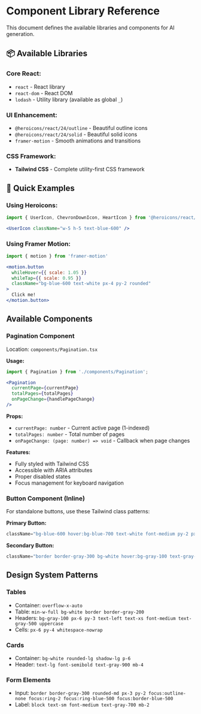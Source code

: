 # Component Library Reference

This document defines the available libraries and components for AI generation.

## 📦 Available Libraries

### Core React:
- `react` - React library
- `react-dom` - React DOM
- `lodash` - Utility library (available as global `_`)

### UI Enhancement:
- `@heroicons/react/24/outline` - Beautiful outline icons
- `@heroicons/react/24/solid` - Beautiful solid icons  
- `framer-motion` - Smooth animations and transitions

### CSS Framework:
- **Tailwind CSS** - Complete utility-first CSS framework

## 🎨 Quick Examples

### Using Heroicons:
```jsx
import { UserIcon, ChevronDownIcon, HeartIcon } from '@heroicons/react/24/outline'

<UserIcon className="w-5 h-5 text-blue-600" />
```

### Using Framer Motion:
```jsx
import { motion } from 'framer-motion'

<motion.button 
  whileHover={{ scale: 1.05 }}
  whileTap={{ scale: 0.95 }}
  className="bg-blue-600 text-white px-4 py-2 rounded"
>
  Click me!
</motion.button>
```

## Available Components

### Pagination Component
Location: `components/Pagination.tsx`

**Usage:**
```jsx
import { Pagination } from './components/Pagination';

<Pagination 
  currentPage={currentPage}
  totalPages={totalPages}
  onPageChange={handlePageChange}
/>
```

**Props:**
- `currentPage: number` - Current active page (1-indexed)
- `totalPages: number` - Total number of pages
- `onPageChange: (page: number) => void` - Callback when page changes

**Features:**
- Fully styled with Tailwind CSS
- Accessible with ARIA attributes
- Proper disabled states
- Focus management for keyboard navigation

### Button Component (Inline)
For standalone buttons, use these Tailwind class patterns:

**Primary Button:**
```jsx
className="bg-blue-600 hover:bg-blue-700 text-white font-medium py-2 px-4 rounded-lg transition-colors focus-visible:outline-none focus-visible:ring-2 focus-visible:ring-blue-500 focus-visible:ring-offset-2"
```

**Secondary Button:**
```jsx
className="border border-gray-300 bg-white hover:bg-gray-100 text-gray-900 font-medium py-2 px-4 rounded-lg transition-colors focus-visible:outline-none focus-visible:ring-2 focus-visible:ring-blue-500 focus-visible:ring-offset-2"
```

## Design System Patterns

### Tables
- Container: `overflow-x-auto`
- Table: `min-w-full bg-white border border-gray-200`
- Headers: `bg-gray-100 px-6 py-3 text-left text-xs font-medium text-gray-500 uppercase`
- Cells: `px-6 py-4 whitespace-nowrap`

### Cards  
- Container: `bg-white rounded-lg shadow-lg p-6`
- Header: `text-lg font-semibold text-gray-900 mb-4`

### Form Elements
- Input: `border border-gray-300 rounded-md px-3 py-2 focus:outline-none focus:ring-2 focus:ring-blue-500 focus:border-blue-500`
- Label: `block text-sm font-medium text-gray-700 mb-2`